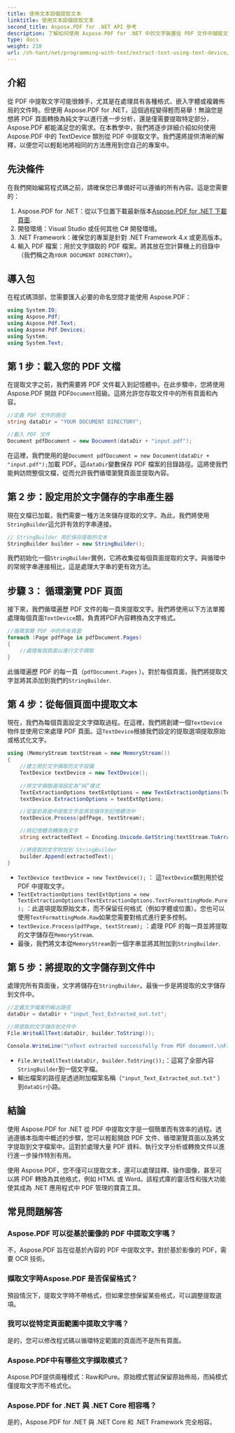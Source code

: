 ```yaml
---
title: 使用文本設備提取文本
linktitle: 使用文本設備提取文本
second_title: Aspose.PDF for .NET API 參考
description: 了解如何使用 Aspose.PDF for .NET 中的文字裝置從 PDF 文件中擷取文字。
type: docs
weight: 210
url: /zh-hant/net/programming-with-text/extract-text-using-text-device/
---
```

## 介紹

從 PDF 中提取文字可能很棘手，尤其是在處理具有各種格式、嵌入字體或複雜佈局的文件時。但使用 Aspose.PDF for .NET，這個過程變得輕而易舉！無論您是想將 PDF 頁面轉換為純文字以進行進一步分析，還是僅需要提取特定部分，Aspose.PDF 都能滿足您的需求。在本教學中，我們將逐步詳細介紹如何使用 Aspose.PDF 中的 TextDevice 類別從 PDF 中提取文字。我們還將提供清晰的解釋，以便您可以輕鬆地將相同的方法應用到您自己的專案中。

## 先決條件

在我們開始編寫程式碼之前，請確保您已準備好可以遵循的所有內容。這是您需要的：

1.  Aspose.PDF for .NET：從以下位置下載最新版本[Aspose.PDF for .NET 下載頁面](https://releases.aspose.com/pdf/net/).
2. 開發環境：Visual Studio 或任何其他 C# 開發環境。
3. .NET Framework：確保您的專案是針對 .NET Framework 4.x 或更高版本。
4. 輸入 PDF 檔案：用於文字擷取的 PDF 檔案。將其放在您計算機上的目錄中（我們稱之為`YOUR DOCUMENT DIRECTORY`）。

## 導入包

在程式碼頂部，您需要匯入必要的命名空間才能使用 Aspose.PDF：

```csharp
using System.IO;
using Aspose.Pdf;
using Aspose.Pdf.Text;
using Aspose.Pdf.Devices;
using System;
using System.Text;
```

## 第 1 步：載入您的 PDF 文檔

在提取文字之前，我們需要將 PDF 文件載入到記憶體中。在此步驟中，您將使用 Aspose.PDF 開啟 PDF`Document`班級。這將允許您存取文件中的所有頁面和內容。

```csharp
//定義 PDF 文件的路徑
string dataDir = "YOUR DOCUMENT DIRECTORY";

//載入 PDF 文件
Document pdfDocument = new Document(dataDir + "input.pdf");
```

在這裡，我們使用的是`Document pdfDocument = new Document(dataDir + "input.pdf");`加載 PDF。這`dataDir`變數保存 PDF 檔案的目錄路徑。這將使我們能夠訪問整個文檔，從而允許我們循環瀏覽頁面並提取內容。

## 第 2 步：設定用於文字儲存的字串產生器

現在文檔已加載，我們需要一種方法來儲存提取的文字。為此，我們將使用`StringBuilder`這允許有效的字串連接。

```csharp
// StringBuilder 用於保存提取的文本
StringBuilder builder = new StringBuilder();
```

我們初始化一個`StringBuilder`實例，它將收集從每個頁面提取的文字。與循環中的常規字串連接相比，這是處理大字串的更有效方法。

## 步驟 3： 循環瀏覽 PDF 頁面

接下來，我們循環遍歷 PDF 文件的每一頁來提取文字。我們將使用以下方法單獨處理每個頁面`TextDevice`類，負責將PDF內容轉換為文字格式。

```csharp
//循環瀏覽 PDF 中的所有頁面
foreach (Page pdfPage in pdfDocument.Pages)
{
    //處理每個頁面以進行文字擷取
}
```

此循環遍歷 PDF 的每一頁（`pdfDocument.Pages` ）。對於每個頁面，我們將提取文字並將其添加到我們的`StringBuilder`.

## 第 4 步：從每個頁面中提取文本

現在，我們為每個頁面設定文字擷取過程。在這裡，我們將創建一個`TextDevice`物件並使用它來處理 PDF 頁面。這`TextDevice`根據我們設定的提取選項提取原始或格式化文字。

```csharp
using (MemoryStream textStream = new MemoryStream())
{
    //建立用於文字擷取的文字設備
    TextDevice textDevice = new TextDevice();
    
    //將文字擷取選項設定為“純”模式
    TextExtractionOptions textExtOptions = new TextExtractionOptions(TextExtractionOptions.TextFormattingMode.Pure);
    textDevice.ExtractionOptions = textExtOptions;

    //從當前頁面中提取文字並將其儲存到記憶體流中
    textDevice.Process(pdfPage, textStream);

    //將記憶體流轉換為文字
    string extractedText = Encoding.Unicode.GetString(textStream.ToArray());

    //將提取的文字附加到 StringBuilder
    builder.Append(extractedText);
}
```

- `TextDevice textDevice = new TextDevice();` ： 這`TextDevice`類別用於從 PDF 中提取文字。
- `TextExtractionOptions textExtOptions = new TextExtractionOptions(TextExtractionOptions.TextFormattingMode.Pure);` ：此選項提取原始文本，而不保留任何格式（例如字體或位置）。您也可以使用`TextFormattingMode.Raw`如果您需要對格式進行更多控制。
- `textDevice.Process(pdfPage, textStream);` ：處理 PDF 的每一頁並將提取的文字儲存在`MemoryStream`.
- 最後，我們將文本從`MemoryStream`到一個字串並將其附加到`StringBuilder`.

## 第 5 步：將提取的文字儲存到文件中

處理完所有頁面後，文字將儲存在`StringBuilder`。最後一步是將提取的文字儲存到文件中。

```csharp
//定義文字檔案的輸出路徑
dataDir = dataDir + "input_Text_Extracted_out.txt";

//將提取的文字儲存到文件中
File.WriteAllText(dataDir, builder.ToString());

Console.WriteLine("\nText extracted successfully from PDF document.\nFile saved at " + dataDir);
```

- `File.WriteAllText(dataDir, builder.ToString());`：這寫了全部內容`StringBuilder`到一個文字檔。
- 輸出檔案的路徑是透過附加檔案名稱（`"input_Text_Extracted_out.txt"` ）到`dataDir`小路。

## 結論

使用 Aspose.PDF for .NET 從 PDF 中提取文字是一個簡單而有效率的過程。透過遵循本指南中概述的步驟，您可以輕鬆開啟 PDF 文件、循環瀏覽頁面以及將文字提取到文字檔案中。這對於處理大量 PDF 資料、執行文字分析或轉換文件以進行進一步操作特別有用。

使用 Aspose.PDF，您不僅可以提取文本，還可以處理註釋、操作圖像，甚至可以將 PDF 轉換為其他格式，例如 HTML 或 Word。該程式庫的靈活性和強大功能使其成為 .NET 應用程式中 PDF 管理的寶貴工具。

## 常見問題解答

### Aspose.PDF 可以從基於圖像的 PDF 中提取文字嗎？
不，Aspose.PDF 旨在從基於內容的 PDF 中提取文字。對於基於影像的 PDF，需要 OCR 技術。

### 擷取文字時Aspose.PDF 是否保留格式？
預設情況下，提取文字時不帶格式，但如果您想保留某些格式，可以調整提取選項。

### 我可以從特定頁面範圍中提取文字嗎？
是的，您可以修改程式碼以循環特定範圍的頁面而不是所有頁面。

### Aspose.PDF中有哪些文字擷取模式？
Aspose.PDF提供兩種模式：Raw和Pure。原始模式嘗試保留原始佈局，而純模式僅提取文字而不格式化。

### Aspose.PDF for .NET 與 .NET Core 相容嗎？
是的，Aspose.PDF for .NET 與 .NET Core 和 .NET Framework 完全相容。